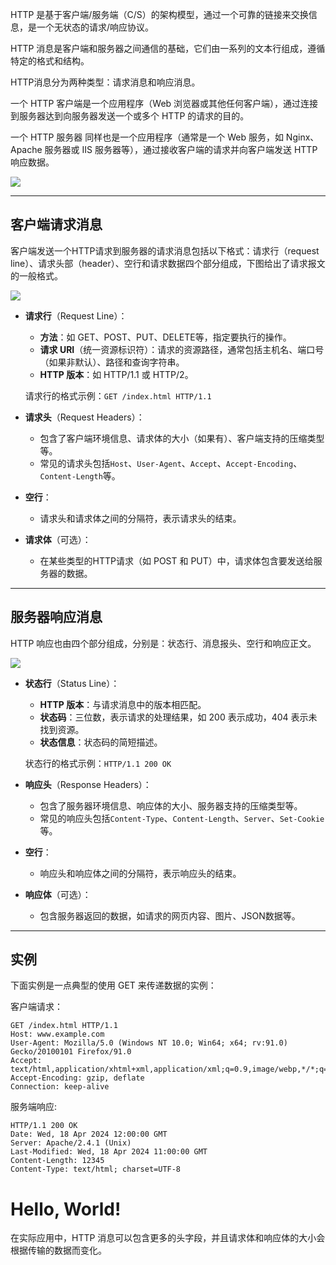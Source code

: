 
HTTP 是基于客户端/服务端（C/S）的架构模型，通过一个可靠的链接来交换信息，是一个无状态的请求/响应协议。

HTTP 消息是客户端和服务器之间通信的基础，它们由一系列的文本行组成，遵循特定的格式和结构。

HTTP消息分为两种类型：请求消息和响应消息。

一个 HTTP 客户端是一个应用程序（Web 浏览器或其他任何客户端），通过连接到服务器达到向服务器发送一个或多个 HTTP 的请求的目的。

一个 HTTP 服务器 同样也是一个应用程序（通常是一个 Web 服务，如 Nginx、Apache 服务器或 IIS 服务器等），通过接收客户端的请求并向客户端发送 HTTP 响应数据。

![](https://www.runoob.com/wp-content/uploads/2013/11/231-O-Que-E-Request-E-Response-02.jpg)

---

## 客户端请求消息

客户端发送一个HTTP请求到服务器的请求消息包括以下格式：请求行（request line）、请求头部（header）、空行和请求数据四个部分组成，下图给出了请求报文的一般格式。

![](https://www.runoob.com/wp-content/uploads/2013/11/2012072810301161.png)

- **请求行**（Request Line）：
    
    - **方法**：如 GET、POST、PUT、DELETE等，指定要执行的操作。
    - **请求 URI**（统一资源标识符）：请求的资源路径，通常包括主机名、端口号（如果非默认）、路径和查询字符串。
    - **HTTP 版本**：如 HTTP/1.1 或 HTTP/2。
    
    请求行的格式示例：`GET /index.html HTTP/1.1`
    
- **请求头**（Request Headers）：
    
    - 包含了客户端环境信息、请求体的大小（如果有）、客户端支持的压缩类型等。
    - 常见的请求头包括`Host`、`User-Agent`、`Accept`、`Accept-Encoding`、`Content-Length`等。
- **空行**：
    
    - 请求头和请求体之间的分隔符，表示请求头的结束。
- **请求体**（可选）：
    
    - 在某些类型的HTTP请求（如 POST 和 PUT）中，请求体包含要发送给服务器的数据。

---

## 服务器响应消息

HTTP 响应也由四个部分组成，分别是：状态行、消息报头、空行和响应正文。

![](https://www.runoob.com/wp-content/uploads/2013/11/httpmessage.jpg)

- **状态行**（Status Line）：
    
    - **HTTP 版本**：与请求消息中的版本相匹配。
    - **状态码**：三位数，表示请求的处理结果，如 200 表示成功，404 表示未找到资源。
    - **状态信息**：状态码的简短描述。
    
    状态行的格式示例：`HTTP/1.1 200 OK`
    
- **响应头**（Response Headers）：
    
    - 包含了服务器环境信息、响应体的大小、服务器支持的压缩类型等。
    - 常见的响应头包括`Content-Type`、`Content-Length`、`Server`、`Set-Cookie`等。
- **空行**：
    
    - 响应头和响应体之间的分隔符，表示响应头的结束。
- **响应体**（可选）：
    
    - 包含服务器返回的数据，如请求的网页内容、图片、JSON数据等。

---

  

## 实例

下面实例是一点典型的使用 GET 来传递数据的实例：

客户端请求：

```
GET /index.html HTTP/1.1
Host: www.example.com
User-Agent: Mozilla/5.0 (Windows NT 10.0; Win64; x64; rv:91.0) Gecko/20100101 Firefox/91.0
Accept: text/html,application/xhtml+xml,application/xml;q=0.9,image/webp,*/*;q=0.8
Accept-Encoding: gzip, deflate
Connection: keep-alive
```

服务端响应:

```
HTTP/1.1 200 OK
Date: Wed, 18 Apr 2024 12:00:00 GMT
Server: Apache/2.4.1 (Unix)
Last-Modified: Wed, 18 Apr 2024 11:00:00 GMT
Content-Length: 12345
Content-Type: text/html; charset=UTF-8
```
<!DOCTYPE html>
<html>
<head>
    <title>Example Page</title>
</head>
<body>
    <h1>Hello, World!</h1>
    <!-- The rest of the HTML content -->
</body>
</html>

在实际应用中，HTTP 消息可以包含更多的头字段，并且请求体和响应体的大小会根据传输的数据而变化。